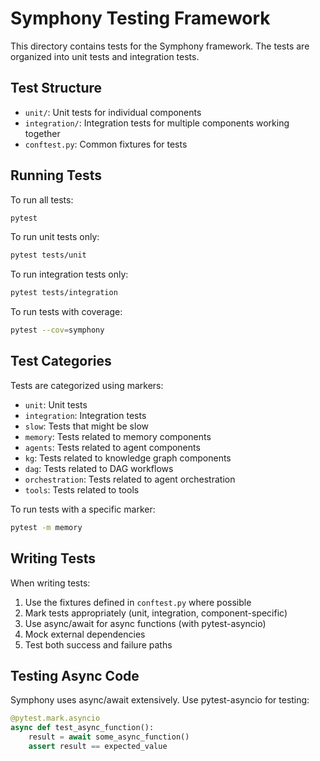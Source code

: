 # Symphony Testing Framework

This directory contains tests for the Symphony framework. The tests are organized into unit tests and integration tests.

## Test Structure

- `unit/`: Unit tests for individual components
- `integration/`: Integration tests for multiple components working together
- `conftest.py`: Common fixtures for tests

## Running Tests

To run all tests:

```bash
pytest
```

To run unit tests only:

```bash
pytest tests/unit
```

To run integration tests only:

```bash
pytest tests/integration
```

To run tests with coverage:

```bash
pytest --cov=symphony
```

## Test Categories

Tests are categorized using markers:

- `unit`: Unit tests
- `integration`: Integration tests
- `slow`: Tests that might be slow
- `memory`: Tests related to memory components
- `agents`: Tests related to agent components
- `kg`: Tests related to knowledge graph components
- `dag`: Tests related to DAG workflows
- `orchestration`: Tests related to agent orchestration
- `tools`: Tests related to tools

To run tests with a specific marker:

```bash
pytest -m memory
```

## Writing Tests

When writing tests:

1. Use the fixtures defined in `conftest.py` where possible
2. Mark tests appropriately (unit, integration, component-specific)
3. Use async/await for async functions (with pytest-asyncio)
4. Mock external dependencies
5. Test both success and failure paths

## Testing Async Code

Symphony uses async/await extensively. Use pytest-asyncio for testing:

```python
@pytest.mark.asyncio
async def test_async_function():
    result = await some_async_function()
    assert result == expected_value
```
